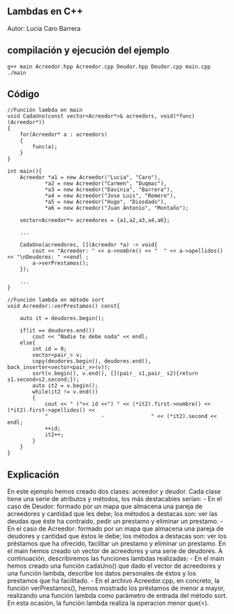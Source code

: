## Lambdas en C++
Autor: Lucía Caro Barrera

## compilación y ejecución del ejemplo
```
g++ main Acreedor.hpp Acreedor.cpp Deudor.hpp Deudor.cpp main.cpp
./main

```
## Código
```
//Función lambda en main
void CadaUno(const vector<Acreedor*>& acreedors, void(*func)(Acreedor*))
{
    for(Acreedor* a : acreedors)
    {
        func(a);
    }
}

int main(){
    Acreedor *a1 = new Acreedor("Lucia", "Caro"),
            *a2 = new Acreedor("Carmen", "Duqmac"),
            *a3 = new Acreedor("Davinia", "Barrera"),
            *a4 = new Acreedor("Jose Luis", "Romero"),
            *a5 = new Acreedor("Hugo", "Diosdado"),
            *a6 = new Acreedor("Juan Antonio", "Montaño");

    vector<Acreedor*> acreedores = {a1,a2,a3,a4,a6};

    ...

    CadaUno(acreedores, [](Acreedor *a) -> void{ 
        cout << "Acreedor: " << a->nombre() << "  " << a->apellidos() << "\nDeudores: " <<endl ;
        a->verPrestamos();
    });

    ...
}

//Función lambda en método sort
void Acreedor::verPrestamos() const{

    auto it = deudores.begin();

    if(it == deudores.end())
        cout << "Nadie te debe nada" << endl;
    else{
        int id = 0;
        vector<pair_> v;
        copy(deudores.begin(), deudores.end(), back_inserter<vector<pair_>>(v));
        sort(v.begin(), v.end(), [](pair_ s1,pair_ s2){return s1.second<s2.second;});
        auto it2 = v.begin();
        while(it2 != v.end())
        {   
            cout << " ("<< id <<") " << (*it2).first->nombre() << (*it2).first->apellidos() << 
            "                 -               " << (*it2).second << endl;
            ++id;
            it2++;
        }
    }
}
```

## Explicación
En este ejemplo hemos creado dos clases: acreedor y deudor. Cada clase tiene una serie de atributos y métodos, los más destacables serían:
    - En el caso de Deudor: formado por un mapa que almacena una pareja de acreedores y cantidad que les debe; los métodos a destacas son: ver las deudas que éste ha contraido, pedir un prestamo y eliminar un prestamo.
    - En el caso de Acreedor: formado por un mapa que almacena una pareja de deudores y cantidad que éstos le debe; los métodos a destacas son: ver los préstamos que ha ofrecido, facilitar un prestamo y eliminar un prestamo.
En el main hemos creado un vector de acreedores y una serie de deudores. A continuación, describiremos las funciones lambdas realizadas:
    - En el main hemos creado una función cadaUno() que dado el vector de acreedores y una función lambda, describe los datos personales de éstos y los prestamos que ha facilitado.
    - En el archivo Acreedor.cpp, en concreto, la función verPrestamos(), hemos mostrado los préstamos de menor a mayor, realizando una función lambda como parámetro de entrada del método sort. En esta ocasión, la función lambda realiza la operacion menor que(<).


